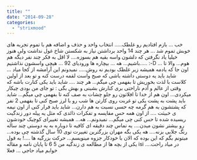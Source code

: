 ```yaml
---
title: ""
date: "2014-09-28"
categories: 
  - "strixmood"
---
```


خب ... بازم افتادیم رو غلطک..... انتخاب واحد و حذف و اضافه هم با تموم تجربه های خوبش تموم شد ... هر چند 14 واحد برداشتن نیاز به شکستن شاخ غول نداشت ولی هنوز خیلیا یاد نگرفتن که دلشون واسه بقیه هم بسوزه.... لا اقل به فکر چند نفر دیگه هم باشیم... هه ... بیچاره ها ورودیای 92 ... هیچی واسشون نذاشتیم..... :-D ... هوم... والا تا اون جا که یادمه همیشه زیر غلطک بودیم نه روش..... نمیدونم این آرامشه از کجا میاد ... شاید باید یه دوستی داشته باشی که صبح واست لقمه درست کنه و تو بعد از اولین کلاست با لذت بخوریش تا بفهمی چی میگم... هر چند .... شاید باید یکی کنارت باشه که وقتی از عالم و آدم ناراحتی بری کنارش بشینی و بهش بگی : تو جای من بودی چیکار میکردی... اون هم از خدا تا افلاتون رو جلو چشات به صف کنه تا بفهمی چی میگم... شاید باید پشت به پشت یکی تو غربت روی کارتن ها شب رو با لرز صبح کنی تا بفهمی 2 نفر که پشتشون به هم گرمه چه حسی نسبت به هم دارن... شاید باید فرار کنی از اون نیمه ی خبیثت .... از اون همه حس مقایسه و تفکرات ذائدی که مثل یه پیله دور زندگیت ریسیده شده تا حس کنی چی میگم... نمیدونم... هه... همیشه تغییرای کوچیک خودشون رو بیشتر نشون میدن.... یه تماس چند دقیقه ای کافیه تا دوباره به یه دوستی چند ساله رنگ جلایی بزنه.... هه یکی بگه مهران بزرگترین تغییرت توی 10 سال گذشته چی بوده... میتونم بگم که این بوده که الان با خودکار جزوه مینویسم... حرکت بزرگیه ها ....! به قول یکی از بچه ها از مطالعه ی زندگیه من 5 6 تا پایان نامه و مقاله isi در میاد راحت.... خوابم میاد حاجی ... فعلا
